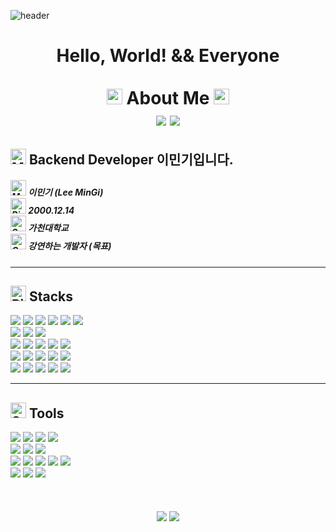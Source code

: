![header](https://capsule-render.vercel.app/api?type=waving&height=300&color=90E59A&text=MinGi's%20GITHUB&fontAlignY=50)


<div align="center">
    <h1>
        Hello, World! && Everyone <br/><br/>
        <img src="https://raw.githubusercontent.com/Tarikul-Islam-Anik/Animated-Fluent-Emojis/master/Emojis/People/Man%20Running.png" alt="Man Running" width="25" height="25" />
        About Me
        <img src="https://raw.githubusercontent.com/Tarikul-Islam-Anik/Animated-Fluent-Emojis/master/Emojis/People/Man%20Running.png" alt="Man Running" width="25" height="25" />
        <br/>
        <a href="https://velog.io/@mingy1206/posts"><img src="https://img.shields.io/badge/My Velog-20C997?style=plastic&logo=Velog&logoColor=white&link=https://velog.io/@dongkwan00/posts"/></a>
        <a href="https://developing-pie-bc2.notion.site/0e67ec1f6f4045d793901157ebeb5d08"><img src="https://img.shields.io/badge/My Notion-000000?style=plastic&logo=Notion&logoColor=white"></a>
    </h1>
</div>

<div>
<h2>
    <img src="https://raw.githubusercontent.com/Tarikul-Islam-Anik/Animated-Fluent-Emojis/master/Emojis/People/Man%20Technologist.png" alt="Man Technologist" width="25" height="25" />
    Backend Developer 이민기입니다.
</h2>

<h5>
<img src="https://raw.githubusercontent.com/Tarikul-Islam-Anik/Animated-Fluent-Emojis/master/Emojis/People/Man%20Raising%20Hand.png" alt="Man Raising Hand" width="25" height="25" />
이민기 (Lee MinGi)<br/>

<img src="https://raw.githubusercontent.com/Tarikul-Islam-Anik/Animated-Fluent-Emojis/master/Emojis/Food/Birthday%20Cake.png" alt="Birthday Cake" width="25" height="25" />
2000.12.14<br/>

<img src="https://raw.githubusercontent.com/Tarikul-Islam-Anik/Animated-Fluent-Emojis/master/Emojis/Travel%20and%20places/School.png" alt="School" width="25" height="25" />
가천대학교<br/>
<img src="https://raw.githubusercontent.com/Tarikul-Islam-Anik/Animated-Fluent-Emojis/master/Emojis/Activities/Goal%20Net.png" alt="Goal Net" width="25" height="25" />
강연하는 개발자 (목표)<br/>
</h5>
</div>




***

<h2>
<img src="https://raw.githubusercontent.com/Tarikul-Islam-Anik/Animated-Fluent-Emojis/master/Emojis/Objects/Pick.png" alt="Pick" width="25" height="25" /> 
Stacks
</h2>

<div align="left">
  <img src="https://img.shields.io/badge/C-A8B9CC?style=plastic&logo=C&logoColor=white"/>
  <img src="https://img.shields.io/badge/Java-007396?style=plastic&logo=Java&logoColor=white">
  <img src="https://img.shields.io/badge/Python-3776AB?style=plastic&logo=Python&logoColor=white">
  <img src="https://img.shields.io/badge/HTML5-E34F26?style=plastic&logo=HTML5&logoColor=white">
  <img src="https://img.shields.io/badge/CSS3-1572B6?style=plastic&logo=CSS3&logoColor=white">
  <img src="https://img.shields.io/badge/JavaScript-F7DF1E?style=plastic&logo=JavaScript&logoColor=white">
<br/>
  <img src="https://img.shields.io/badge/SpringBoot-6DB33F?style=plastic&logo=SpringBoot&logoColor=white">
  <img src="https://img.shields.io/badge/JUnit5-25A162?style=plastic&logo=JUnit5&logoColor=white">
  <img src="https://img.shields.io/badge/FastAPI-009688?style=plastic&logo=FastAPI&logoColor=white">
<br/>
  <img src="https://img.shields.io/badge/MySQL-4479A1?style=plastic&logo=MySQL&logoColor=white">
  <img src="https://img.shields.io/badge/MongoDB-47A248?style=plastic&logo=mongodb&logoColor=white">
  <img src="https://img.shields.io/badge/Firebase-DD2C00?style=plastic&logo=Firebase&logoColor=white">
  <img src="https://img.shields.io/badge/YOLOv5-09B3AF?style=plastic&logo=&logoColor=white">
  <img src="https://img.shields.io/badge/YCSB-4B1E78?style=plastic&logo=&logoColor=white">
<br/>
  <img src="https://img.shields.io/badge/Docker-2496ED?style=plastic&logo=docker&logoColor=white">
  <img src="https://img.shields.io/badge/Docker%20Compose-2496ED?style=plastic&logo=docker&logoColor=white">
  <img src="https://img.shields.io/badge/Kubernetes-326CE5?style=plastic&logo=kubernetes&logoColor=white">
  <img src="https://img.shields.io/badge/Jenkins-D24939?style=plastic&logo=jenkins&logoColor=white">
  <img src="https://img.shields.io/badge/Kafka-231F20?style=plastic&logo=apachekafka&logoColor=white">
<br/>
  <img src="https://img.shields.io/badge/AWS-FF9900?style=plastic&logo=amazonwebservices&logoColor=white">
  <img src="https://img.shields.io/badge/Azure-2496ED?style=plastic&logo=&logoColor=white">
  <img src="https://img.shields.io/badge/GCP-4285F4?style=plastic&logo=googlecloud&logoColor=white">
  <img src="https://img.shields.io/badge/Kakao%20Cloud-FFCD00?style=plastic&logo=kakao&logoColor=white">
  <img src="https://img.shields.io/badge/MongoDB%20Atlas-47A248?style=plastic&logo=mongodb&logoColor=white">
</div>  

***

<h2> <img src="https://raw.githubusercontent.com/Tarikul-Islam-Anik/Animated-Fluent-Emojis/master/Emojis/Objects/Scissors.png" alt="Scissors" width="25" height="25" /> Tools</h2>
<div align="left"> 
  <img src="https://img.shields.io/badge/Intellij%20IDEA-000000?style=plastic&logo=intellijidea&logoColor=white">
  <img src="https://img.shields.io/badge/Visual%20Studio%20Code-0085CA?style=plastic&logo=VScode&logoColor=white">
  <img src="https://img.shields.io/badge/Eclipseide-2C2255?style=plastic&logo=eclipseide&logoColor=white">
  <img src="https://img.shields.io/badge/Android%20Studio-3DDC84?style=plastic&logo=Android&logoColor=white">
<br/>
  <img src="https://img.shields.io/badge/Google%20Colab-F9AB00?style=plastic&logo=Google%20Colab&logoColor=white">
  <img src="https://img.shields.io/badge/Postman-FF6C37?style=plastic&logo=Postman&logoColor=white">
  <img src="https://img.shields.io/badge/ERD%20Cloud-3448C5?style=plastic&logo=icloud&logoColor=white">
<br/>
  <img src="https://img.shields.io/badge/Jira-0052CC?style=plastic&logo=Jira&logoColor=white">
  <img src="https://img.shields.io/badge/Confluence-172B4D?style=plastic&logo=confluence&logoColor=white">
  <img src="https://img.shields.io/badge/Google%20Sheets-34A853?style=plastic&logo=googlesheets&logoColor=white">
  <img src="https://img.shields.io/badge/Slack-4A154B?style=plastic&logo=Slack&logoColor=white">
  <img src="https://img.shields.io/badge/Discord-5865F2?style=plastic&logo=discord&logoColor=white">
<br/> 
  <img src="https://img.shields.io/badge/Git-F05032?style=plastic&logo=Git&logoColor=white">
  <img src="https://img.shields.io/badge/Github-181717?style=plastic&logo=github&Colab&logoColor=white">
  <img src="https://img.shields.io/badge/GitLab-FC6D26?style=plastic&logo=GitLab&logoColor=white">
<br/>
</div>
<br><br><br>

<div align="center">
  <span>
    <img src="https://github-readme-stats.vercel.app/api?username=mingy1206&show_icons=true&theme=radical" style="display: inline-block;">
  </span>
  <span>
    <img src="https://github-readme-stats.vercel.app/api/top-langs/?username=mingy1206&layout=compact" style="display: inline-block;">
  </span>
</div>
